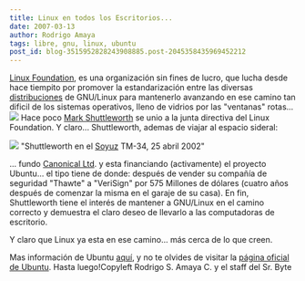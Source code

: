 ```yaml
---
title: Linux en todos los Escritorios...
date: 2007-03-13
author: Rodrigo Amaya
tags: libre, gnu, linux, ubuntu
post_id: blog-3515952828243908885.post-2045358435969452212
---
```


[Linux Foundation](http://www.linux-foundation.org/en/Main_Page), es una organización sin fines de lucro, que lucha desde hace tiempito
por promover la estandarización entre las diversas [distribuciones](http://es.wikipedia.org/wiki/Distribuci%C3%B3n_Linux) de GNU/Linux para mantenerlo avanzando en ese camino tan dificil de los sistemas operativos, lleno de vidrios por las "ventanas" rotas...
[![](http://bp3.blogger.com/_ayvorITawE4/Rfa2oMU_3YI/AAAAAAAAAK4/pZcbBlZF9EA/s400/vista-cracked-possibly.jpg)](http://bp3.blogger.com/_ayvorITawE4/Rfa2oMU_3YI/AAAAAAAAAK4/pZcbBlZF9EA/s1600-h/vista-cracked-possibly.jpg)
Hace poco [Mark Shuttleworth](http://es.wikipedia.org/wiki/Mark_Shuttleworth) se unio a la junta directiva del Linux Foundation. Y claro... Shuttleworth, ademas de viajar al espacio sideral:

![](http://upload.wikimedia.org/wikipedia/commons/thumb/5/54/Shuttleworth_big_NASA.jpg/610px-Shuttleworth_big_NASA.jpg)
"Shuttleworth en el [Soyuz](http://es.wikipedia.org/wiki/Soyuz) TM-34, 25 abril
2002"

... fundo [Canonical Ltd](http://es.wikipedia.org/wiki/Canonical_Ltd.). y esta financiando (activamente) el proyecto Ubuntu... el tipo tiene de donde: después de vender su compañía de seguridad "Thawte" a "VeriSign" por 575 Millones de dólares (cuatro años después de comenzar la misma en el garaje de su casa). En fin, Shuttleworth tiene el interés de mantener a GNU/Linux en el camino correcto y demuestra el claro deseo de llevarlo a las computadoras de escritorio.

Y claro que Linux ya esta en ese camino... más cerca de lo que creen.

Mas información de Ubuntu [aquí](http://ubuntu.com.es/), y no te olvides de visitar la [página oficial de Ubuntu](http://www.ubuntu.com/). Hasta luego!Copyleft Rodrigo S. Amaya C. y el staff del Sr. Byte